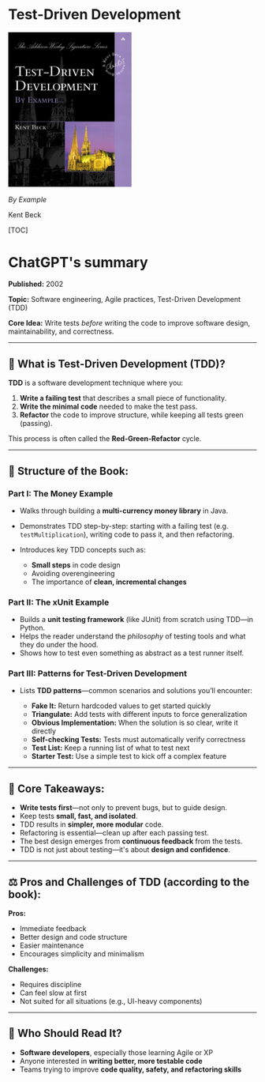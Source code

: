 # Test-Driven Development


<div class="w3-flex">
    <img class="w3-padding" src="images/tdd-by-examples.jpeg" alt="Test-Driven Development - Cover" width="250px" />
    <div style="width: 400px;" class="w3-padding">
    <p><i>By Example</i></p>
    <p>Kent Beck</p>
    </div>
</div>

[TOC]

# ChatGPT's summary

**Published:** 2002

**Topic:** Software engineering, Agile practices, Test-Driven Development (TDD)

**Core Idea:** Write tests *before* writing the code to improve software design, maintainability, and correctness.

---

## 🧪 **What is Test-Driven Development (TDD)?**

**TDD** is a software development technique where you:

1. **Write a failing test** that describes a small piece of functionality.
2. **Write the minimal code** needed to make the test pass.
3. **Refactor** the code to improve structure, while keeping all tests green (passing).

This process is often called the **Red-Green-Refactor** cycle.

---

## 🧠 **Structure of the Book:**

### **Part I: The Money Example**

* Walks through building a **multi-currency money library** in Java.
* Demonstrates TDD step-by-step: starting with a failing test (e.g. `testMultiplication`), writing code to pass it, and then refactoring.
* Introduces key TDD concepts such as:

  * **Small steps** in code design
  * Avoiding overengineering
  * The importance of **clean, incremental changes**

### **Part II: The xUnit Example**

* Builds a **unit testing framework** (like JUnit) from scratch using TDD—in Python.
* Helps the reader understand the *philosophy* of testing tools and what they do under the hood.
* Shows how to test even something as abstract as a test runner itself.

### **Part III: Patterns for Test-Driven Development**

* Lists **TDD patterns**—common scenarios and solutions you’ll encounter:

  * **Fake It:** Return hardcoded values to get started quickly
  * **Triangulate:** Add tests with different inputs to force generalization
  * **Obvious Implementation:** When the solution is so clear, write it directly
  * **Self-checking Tests:** Tests must automatically verify correctness
  * **Test List:** Keep a running list of what to test next
  * **Starter Test:** Use a simple test to kick off a complex feature

---

## 🧾 **Core Takeaways:**

* **Write tests first**—not only to prevent bugs, but to guide design.
* Keep tests **small, fast, and isolated**.
* TDD results in **simpler, more modular** code.
* Refactoring is essential—clean up after each passing test.
* The best design emerges from **continuous feedback** from the tests.
* TDD is not just about testing—it's about **design and confidence**.

---

## ⚖️ Pros and Challenges of TDD (according to the book):

**Pros:**

* Immediate feedback
* Better design and code structure
* Easier maintenance
* Encourages simplicity and minimalism

**Challenges:**

* Requires discipline
* Can feel slow at first
* Not suited for all situations (e.g., UI-heavy components)

---

## 👤 Who Should Read It?

* **Software developers**, especially those learning Agile or XP
* Anyone interested in **writing better, more testable code**
* Teams trying to improve **code quality, safety, and refactoring skills**

